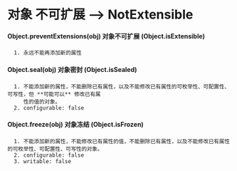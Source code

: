 # 对象 不可扩展 --> NotExtensible

#### Object.preventExtensions(obj) 对象不可扩展 (Object.isExtensible)
```
  1. 永远不能再添加新的属性
```
#### Object.seal(obj) 对象密封 (Object.isSealed)
```
  1. 不能添加新的属性，不能删除已有属性，以及不能修改已有属性的可枚举性、可配置性、可写性，但 **可能可以** 修改已有属
     性的值的对象。
  2. configurable: false
```
#### Object.freeze(obj) 对象冻结 (Object.isFrozen)
```
  1. 不能添加新的属性，不能修改已有属性的值，不能删除已有属性，以及不能修改已有属性的可枚举性、可配置性、可写性的对象。
  2. configurable: false
  3. writable: false
```
